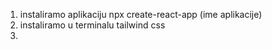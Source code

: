 1. instaliramo aplikaciju npx create-react-app (ime aplikacije)
2. instaliramo u terminalu tailwind css
3. 